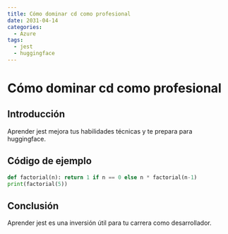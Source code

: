 ```yaml
---
title: Cómo dominar cd como profesional
date: 2031-04-14
categories:
  - Azure
tags:
  - jest
  - huggingface
---
```


# Cómo dominar cd como profesional

## Introducción

Aprender jest mejora tus habilidades técnicas y te prepara para huggingface.

## Código de ejemplo

```python
def factorial(n): return 1 if n == 0 else n * factorial(n-1)
print(factorial(5))
```

## Conclusión

Aprender jest es una inversión útil para tu carrera como desarrollador.